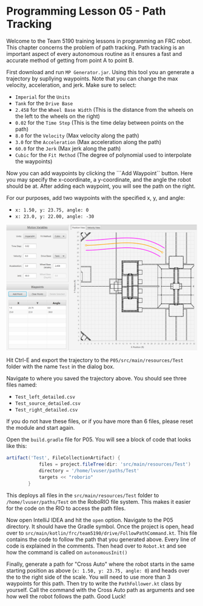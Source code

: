# Programming Lesson 05 - Path Tracking

Welcome to the Team 5190 training lessons in programming an FRC robot. This chapter concerns the problem of path tracking. Path tracking is an important aspect of every autonomous routine as it ensures a fast and accurate method of getting from point A to point B.

First download and run ```MP Generator.jar```. Using this tool you an generate a trajectory by supllying waypoints. Note that you can change the max velocity, acceleration, and jerk. Make sure to select:

* ```Imperial``` for the ```Units```
* ```Tank``` for the ```Drive Base```
* ```2.458``` for the ```Wheel Base Width``` (This is the distance from the wheels on the left to the wheels on the right)
* ```0.02``` for the ```Time Step``` (This is the time delay between points on the path)
* ```8.0``` for the ```Velocity``` (Max velocity along the path)
* ```3.0``` for the ```Acceleration``` (Max acceleration along the path)
* ```60.0``` for the ```Jerk``` (Max jerk along the path)
* ```Cubic``` for the ```Fit Method``` (The degree of polynomial used to interpolate the waypoints)

Now you can add waypoints by clicking the ```Add Waypoint`` button. Here you may specify the x-coordinate, a y-coordinate, and the angle the robot should be at. After adding each waypoint, you will see the path on the right.

For our purposes, add two waypoints with the specified x, y, and angle:

* ```x: 1.50, y: 23.75, angle: 0```
* ```x: 23.0, y: 22.00, angle: -30```

![This is what your generator should look like.](image.png?raw=true "This is what your generator should look like.")

Hit Ctrl-E and export the trajectory to the ```P05/src/main/resources/Test``` folder with the name ```Test``` in the dialog box.  

Navigate to where you saved the trajectory above. You should see three files named:

* ```Test_left_detailed.csv```
* ```Test_source_detailed.csv```
* ```Test_right_detailed.csv```

If you do not have these files, or if you have more than 6 files, please reset the module and start again.

Open the ```build.gradle``` file for P05. You will see a block of code that looks like this:

```groovy
artifact('Test', FileCollectionArtifact) {
            files = project.fileTree(dir: 'src/main/resources/Test')
            directory = '/home/lvuser/paths/Test'
            targets << "roborio"
        }
```

This deploys all files in the ```src/main/resources/Test``` folder to ```/home/lvuser/paths/Test``` on the RoboRIO file system. This makes it easier for the code on the RIO to access the path files.


Now open IntelliJ IDEA and hit the ```open``` option. Navigate to the P05 directory. It should have the Gradle symbol. Once the project is open, head over to ```src/main/kotlin/frc/team5190/drive/FollowPathCommand.kt```. This file contains the code to follow the path that you generated above. Every line of code is explained in the comments. Then head over to ```Robot.kt``` and see how the command is called on ```autonomousInit()```

Finally, generate a path for "Cross Auto" where the robot starts in the same starting position as above (```x: 1.50, y: 23.75, angle: 0```) and heads over the to the right side of the scale. You will need to use more than 3 waypoints for this path. Then try to write the ```PathFollower.kt``` class by yourself. Call the command with the Cross Auto path as arguments and see how well the robot follows the path. Good Luck!